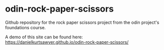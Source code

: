 # odin-rock-paper-scissors
Github repository for the rock paper scissors project from the odin project's foundations course.

A demo of this site can be found here: https://danielkurtsawyer.github.io/odin-rock-paper-scissors/
